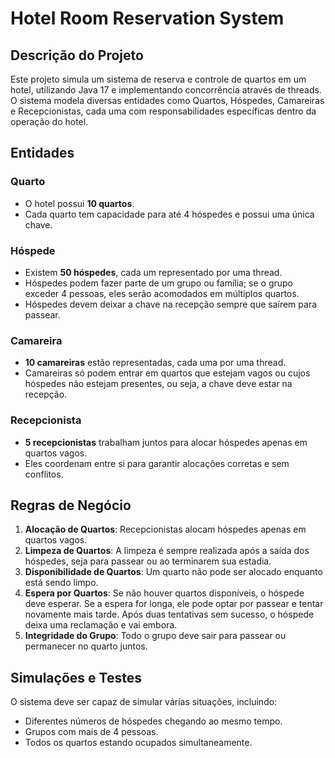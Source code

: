 # Hotel Room Reservation System

## Descrição do Projeto
Este projeto simula um sistema de reserva e controle de quartos em um hotel, utilizando Java 17 e implementando concorrência através de threads. O sistema modela diversas entidades como Quartos, Hóspedes, Camareiras e Recepcionistas, cada uma com responsabilidades específicas dentro da operação do hotel.

## Entidades

### Quarto
- O hotel possui **10 quartos**.
- Cada quarto tem capacidade para até 4 hóspedes e possui uma única chave.

### Hóspede
- Existem **50 hóspedes**, cada um representado por uma thread.
- Hóspedes podem fazer parte de um grupo ou família; se o grupo exceder 4 pessoas, eles serão acomodados em múltiplos quartos.
- Hóspedes devem deixar a chave na recepção sempre que saírem para passear.

### Camareira
- **10 camareiras** estão representadas, cada uma por uma thread.
- Camareiras só podem entrar em quartos que estejam vagos ou cujos hóspedes não estejam presentes, ou seja, a chave deve estar na recepção.

### Recepcionista
- **5 recepcionistas** trabalham juntos para alocar hóspedes apenas em quartos vagos.
- Eles coordenam entre si para garantir alocações corretas e sem conflitos.

## Regras de Negócio

1. **Alocação de Quartos**: Recepcionistas alocam hóspedes apenas em quartos vagos.
2. **Limpeza de Quartos**: A limpeza é sempre realizada após a saída dos hóspedes, seja para passear ou ao terminarem sua estadia.
3. **Disponibilidade de Quartos**: Um quarto não pode ser alocado enquanto está sendo limpo.
4. **Espera por Quartos**: Se não houver quartos disponíveis, o hóspede deve esperar. Se a espera for longa, ele pode optar por passear e tentar novamente mais tarde. Após duas tentativas sem sucesso, o hóspede deixa uma reclamação e vai embora.
5. **Integridade do Grupo**: Todo o grupo deve sair para passear ou permanecer no quarto juntos.

## Simulações e Testes
O sistema deve ser capaz de simular várias situações, incluindo:
- Diferentes números de hóspedes chegando ao mesmo tempo.
- Grupos com mais de 4 pessoas.
- Todos os quartos estando ocupados simultaneamente.

  
